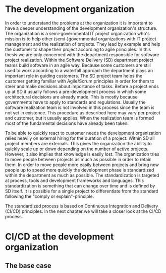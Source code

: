 
# The development organization
In order to understand the problems at the organization it is important to have
a deeper understanding of the development organization's structure.
The organization is a semi-governmental IT project organization who's mission is
to help other (semi-)governmental organizations with IT project management and
the realization of projects. They lead by example and help the customer
to shape their project according to agile principles.
In this thesis we are only concerned with the department responsible for software
project realization. Within the Software Delivery (SD) department project teams
build software in an agile way. Because some customers are still used to work
according to a waterfall approach the department plays an important role in guiding customers. The SD project team helps the customer getting familiar with Agile/Scrum
principles in order for them to steer and make decisions about importance of tasks.
Before a project ends up at SD it usually follows a pre-development
process in which some architectural decisions are already made. This is mostly
because governments have to apply to standards and regulations.
Usually the software realization team is not involved in this process since
the team is not yet in existence. This procedure as described here may vary
per project and customer, but it usually applies. When the realization team is
formed most of the fundamental decisions have already been taken.

To be able to quickly react to customer needs the development organization relies
heavily on external hiring for the duration of a project. Within SD all project
members are externals. This gives the organization the ability to quickly scale
up or down depending on the number of active projects. However, it also implies
that knowledge is easily lost. The organization tries to move people
between projects as much as possible in order to retain them.
In order to move people more easily between projects and bring new people up to
speed more quickly the development phase is standardized within the department
as much as possible. The standardization is targeted at process, tools and
development frameworks and languages. This standardization is something that can
change over time and is defined by SD itself. It is possible for a single project
to differentiate from the standard following the "comply or explain"-principle.

The standardized process is based on Continuous Integration and Delivery (CI/CD)
principles. In the next chapter we will take a closer look at the CI/CD process.



# CI/CD at the development organization

## The base case
